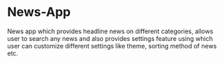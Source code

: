# News-App
News app which provides headline news on different categories, allows user to search any news and also provides settings feature using which user can customize different settings like theme, sorting method of news etc.
